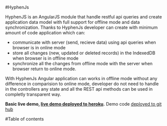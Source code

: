 #HyphenJs


HyphenJS is an AngularJS module that handle restful api queries and create application data model with
full support for offline mode and data synchronization. 
Thanks to HyphenJs developer can create with minimum amount of code application which can:
 - communicate with server (send, recieve data) using api queries when browser is in online mode
 - store all changes (new, updated or deleted records) in the IndexedDB when browser is in offline mode
 - synchronize all the changes from offline mode with the server when browser return to online mode.
 

With HyphenJs Angular application can works in offline mode without any difference in comparision to online mode, developer do not need to handle in the controllers any state and all the REST api methods can be used in completly transparent way.

**Basic live demo, [live demo deployed to heroku](https://hyphen-js.herokuapp.com/#/sign_in).**
Demo code [deployed to git hub](https://github.com/blazej-g/hyphen-js-example)

#Table of contents
